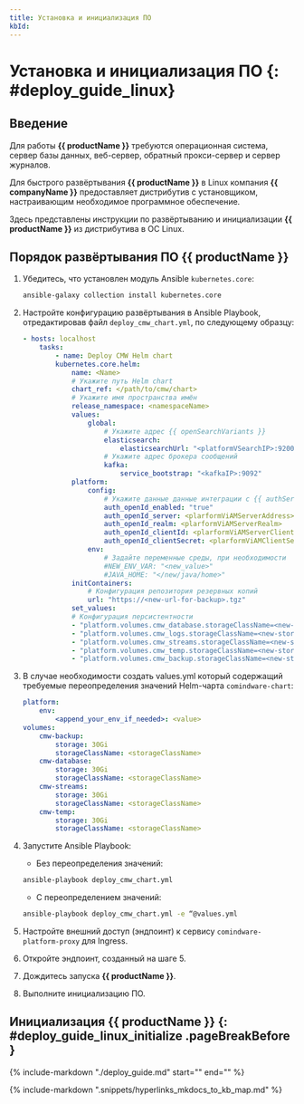 ```yaml
---
title: Установка и инициализация ПО
kbId: 
---
```


# Установка и инициализация ПО {: #deploy_guide_linux}

## Введение

Для работы **{{ productName }}** требуются операционная система, сервер базы данных, веб-сервер, обратный прокси-сервер и сервер журналов.

Для быстрого развёртывания **{{ productName }}** в Linux компания **{{ companyName }}** предоставляет дистрибутив с установщиком, настраивающим необходимое программное обеспечение.

Здесь представлены инструкции по развёртыванию и инициализации **{{ productName }}** из дистрибутива в ОС Linux.

## Порядок развёртывания ПО {{ productName }}

1. Убедитесь, что установлен модуль Ansible `kubernetes.core`:

    ``` sh
    ansible-galaxy collection install kubernetes.core
    ```

2. Настройте конфигурацию развёртывания в Ansible Playbook, отредактировав файл `deploy_cmw_chart.yml`, по следующему образцу:

    ``` yaml
    - hosts: localhost
        tasks:
            - name: Deploy CMW Helm chart
            kubernetes.core.helm:
                name: <Name>
                # Укажите путь Helm chart
                chart_ref: </path/to/cmw/chart>
                # Укажите имя пространства имён
                release_namespace: <namespaceName>
                values:
                    global:
                        # Укажите адрес {{ openSearchVariants }} 
                        elasticsearch:
                            elasticsearchUrl: "<platformVSearchIP>:9200"
                        # Укажите адрес брокера сообщений
                        kafka:
                            service_bootstrap: "<kafkaIP>:9092"
                platform:
                    config:
                        # Укажите данные данные интеграции с {{ authServiceVariants }}
                        auth_openId_enabled: "true"
                        auth_openId_server: <plarformViAMServerAddress>
                        auth_openId_realm: <plarformViAMServerRealm>
                        auth_openId_clientId: <plarformViAMServerClientId>
                        auth_openId_clientSecret: <plarformViAMClientSecret>
                    env:
                        # Задайте переменные среды, при необходимости
                        #NEW_ENV_VAR: "<new_value>"
                        #JAVA_HOME: "</new/java/home>"
                initContainers:
                    # Конфигурация репозитория резервных копий
                    url: "https://<new-url-for-backup>.tgz"
                set_values:
                # Конфигурация персистентности
                - "platform.volumes.cmw_database.storageClassName=<new-storage-class>"
                - "platform.volumes.cmw_logs.storageClassName=<new-storage-class>"
                - "platform.volumes.cmw_streams.storageClassName=<new-storage-class>"
                - "platform.volumes.cmw_temp.storageClassName=<new-storage-class>"
                - "platform.volumes.cmw_backup.storageClassName=<new-storage-class>"
    ```

3. В случае необходимости создать values.yml который содержащий требуемые переопределения значений Helm-чарта `comindware-chart`:

    ``` yaml
    platform:
        env:
            <append_your_env_if_needed>: <value>
    volumes:
        cmw-backup:
            storage: 30Gi
            storageClassName: <storageClassName>
        cmw-database:
            storage: 30Gi
            storageClassName: <storageClassName>
        cmw-streams:
            storage: 30Gi
            storageClassName: <storageClassName>
        cmw-temp:
            storage: 30Gi
            storageClassName: <storageClassName>
    ```

4. Запустите Ansible Playbook:

    - Без переопределения значений:

    ``` sh
    ansible-playbook deploy_cmw_chart.yml
    ```

    - С переопределением значений:

    ``` sh
    ansible-playbook deploy_cmw_chart.yml -e “@values.yml
    ```

5. Настройте внешний доступ (эндпоинт) к сервису `comindware-platform-proxy` для Ingress.
6. Откройте эндпоинт, созданный на шаге 5.
7. Дождитесь запуска **{{ productName }}**.
8. Выполните инициализацию ПО.

## Инициализация {{ productName }} {: #deploy_guide_linux_initialize .pageBreakBefore }

{%
include-markdown "./deploy_guide.md"
start="<!--initialize-start-->"
end="<!--initialize-end-->"
%}

{% include-markdown ".snippets/hyperlinks_mkdocs_to_kb_map.md" %}
